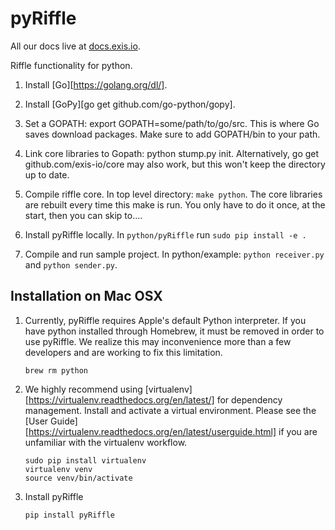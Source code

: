 # pyRiffle

All our docs live at [docs.exis.io](http://docs.exis.io). 

Riffle functionality for python. 

1. Install [Go][https://golang.org/dl/].

2. Install [GoPy][go get github.com/go-python/gopy].

3. Set a GOPATH: export GOPATH=some/path/to/go/src. This is where Go saves download packages. Make sure to add GOPATH/bin to your path. 

4. Link core libraries to Gopath: python stump.py init. Alternatively, go get github.com/exis-io/core may also work, but this won't keep the directory up to date.

5. Compile riffle core. In top level directory: `make python`. The core libraries are rebuilt every time this make is run. You only have to do it once, at the start, then you can skip to....

6. Install pyRiffle locally. In `python/pyRiffle` run `sudo pip install -e .`

7. Compile and run sample project. In python/example: `python receiver.py` and `python sender.py`.


## Installation on Mac OSX

1. Currently, pyRiffle requires Apple's default Python interpreter.  If you have python installed through Homebrew, it must be removed in order to use pyRiffle.  We realize this may inconvenience more than a few developers and are working to fix this limitation.

    `brew rm python`

2. We highly recommend using [virtualenv][https://virtualenv.readthedocs.org/en/latest/] for dependency management.  Install and activate a virtual environment.  Please see the [User Guide][https://virtualenv.readthedocs.org/en/latest/userguide.html] if you are unfamiliar with the virtualenv workflow.

    ```
    sudo pip install virtualenv
    virtualenv venv
    source venv/bin/activate
    ```

3. Install pyRiffle

    `pip install pyRiffle`
